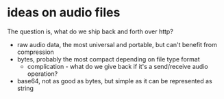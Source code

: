 # ideas on audio files

The question is, what do we ship back and forth over http?

- raw audio data, the most universal and portable, but can't benefit from compression
- bytes, probably the most compact depending on file type format
    - complication - what do we give back if it's a send/receive audio operation?
- base64, not as good as bytes, but simple as it can be represented as string